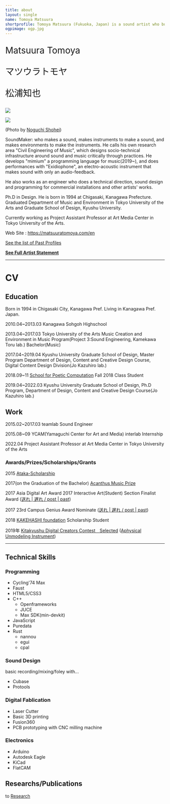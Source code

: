 ```yaml
---
title: about
layout: single
name: Tomoya Matsuura
shortprofile: Tomoya Matsuura (Fukuoka, Japan) is a sound artist who builds systems that describe and generate sound. These take the form of music, sound installations, and instruments.
ogpimage: ogp.jpg
---
```


<p style="font-size:200%; margin:1em 0;">
Matsuura Tomoya
</p>
<p style="font-size:200%; margin:1em 0;">
マツウラトモヤ
</p>
<p style="font-size:200%; margin:1em 0;">
松浦知也
</p>


![](profile2.jpg)

![](profile.jpg)

(Photo by [Noguchi Shohei](https://ngcsh.tumblr.com))

SoundMaker: who makes a sound, makes instruments to make a sound, and makes environments to make the instruments. He calls his own research area "Civil Engineering of Music", which designs socio-technical infrastructure around sound and music critically through practices.
He develops "mimium" a programming language for music(2019~), and does performances with "Exidiophone", an electro-acoustic instrument that makes sound with only an audio-feedback.

He also works as an engineer who does a technical direction, sound design and programming for commercial installations and other artists' works.

Ph.D in Design. He is born in 1994 at Chigasaki, Kanagawa Prefecture. Graduated Department of Music and Environment in Tokyo University of the Arts and Graduate School of Design, Kyushu University.

Currently working as Project Assistant Professor at Art Media Center in Tokyo University of the Arts.

Web Site : <https://matsuuratomoya.com/en>

[See the list of Past Profiles](./past-profiles)

**[See Full Artist Statement](./statement)**

---

# CV

## Education

Born in 1994 in Chigasaki City, Kanagawa Pref. Living in Kanagawa Pref. Japan.

2010.04~2013.03 Kanagawa Sohgoh Highschool

2013.04~2017.03 Tokyo University of the Arts Music Creation and Environment in Music Program(Project 3:Sound Engineering, Kamekawa Toru lab.) Bachelor(Music)

2017.04~2019.04 Kyushu University Graduate School of Design, Master Program Department of Design, Content and Creative Design Course, Digital Content Design Division(Jo Kazuhiro lab.)

2018.09~11 [School for Poetic Computation](https://sfpc.io) Fall 2018 Class Student

2019.04~2022.03 Kyushu University Graduate School of Design, Ph.D Program, Department of Design, Content and Creative Design Course(Jo Kazuhiro lab.)

## Work

2015.02~2017.03 teamlab Sound Engineer

2015.08~09 YCAM(Yamaguchi Center for Art and Media) interlab Internship

2022.04 Project Assistant Professor at Art Media Center in Tokyo University of the Arts

### Awards/Prizes/Scholarships/Grants

2015 [Ataka-Scholarship](https://www.geidai.ac.jp/life/scholarship/geidai_scholarship)

2017(on the Graduation of the Bachelor) [Acanthus Music Prize](https://www.geidai.ac.jp/information/prize/acanthus)

2017 Asia Digital Art Award 2017 Interactive Art(Student) Section Finalist Award ([送れ | 遅れ / post | past](/en/works/post-past_sotsuten))

2017 23rd Campus Genius Award Nominate ([送れ | 遅れ / post | past](/en/works/post-past_sotsuten))

2018 [KAKEHASHI foundation](https://www.kakehashi-foundation.jp) Scholarship Student

2019年 [Kitakyushu Digital Creators Contest　Selected](http://kdcc.info/archive/2019.html) ([Aphysical Unmodeling Instrument](/en/works/aphysical-unmodeling-instrument))

---

## Technical Skills

### Programming

- Cycling'74 Max
- Faust
- HTML5/CSS3
- C++
  - Openframeworks
  - JUCE
  - Max SDK(min-devkit)
- JavaScript
- Puredata
- Rust
  - nannou
  - egui
  - cpal

### Sound Design

basic recording/mixing/foley with...

- Cubase
- Protools

### Digital Fablication

- Laser Cutter
- Basic 3D printing
- Fusion360
- PCB prototyping with CNC milling machine

### Electronics

- Arduino
- Autodesk Eagle 
- KiCad
- FlatCAM

## Researchs/Publications

to [Research](/en/research)